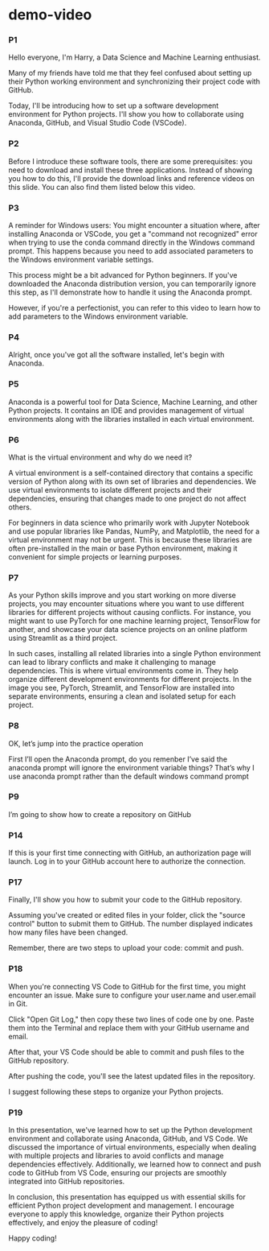 # demo-video
### P1
Hello everyone, I'm Harry, a Data Science and Machine Learning enthusiast.

Many of my friends have told me that they feel confused about setting up their Python working environment and synchronizing their project code with GitHub.

Today, I'll be introducing how to set up a software development environment for Python projects. I'll show you how to collaborate using Anaconda, GitHub, and Visual Studio Code (VSCode).

### P2
Before I introduce these software tools, there are some prerequisites: you need to download and install these three applications. Instead of showing you how to do this, I'll provide the download links and reference videos on this slide. You can also find them listed below this video.

### P3
A reminder for Windows users: You might encounter a situation where, after installing Anaconda or VSCode, you get a "command not recognized" error when trying to use the conda command directly in the Windows command prompt. This happens because you need to add associated parameters to the Windows environment variable settings.

This process might be a bit advanced for Python beginners. If you've downloaded the Anaconda distribution version, you can temporarily ignore this step, as I'll demonstrate how to handle it using the Anaconda prompt.

However, if you're a perfectionist, you can refer to this video to learn how to add parameters to the Windows environment variable.

### P4
Alright, once you've got all the software installed, let's begin with Anaconda.

### P5
Anaconda is a powerful tool for Data Science, Machine Learning, and other Python projects. It contains an IDE and provides management of virtual environments along with the libraries installed in each virtual environment.

### P6
What is the virtual environment and why do we need it?

A virtual environment is a self-contained directory that contains a specific version of Python along with its own set of libraries and dependencies. We use virtual environments to isolate different projects and their dependencies, ensuring that changes made to one project do not affect others.

For beginners in data science who primarily work with Jupyter Notebook and use popular libraries like Pandas, NumPy, and Matplotlib, the need for a virtual environment may not be urgent. This is because these libraries are often pre-installed in the main or base Python environment, making it convenient for simple projects or learning purposes.

### P7

As your Python skills improve and you start working on more diverse projects, you may encounter situations where you want to use different libraries for different projects without causing conflicts. For instance, you might want to use PyTorch for one machine learning project, TensorFlow for another, and showcase your data science projects on an online platform using Streamlit as a third project.

In such cases, installing all related libraries into a single Python environment can lead to library conflicts and make it challenging to manage dependencies. This is where virtual environments come in. They help organize different development environments for different projects. In the image you see, PyTorch, Streamlit, and TensorFlow are installed into separate environments, ensuring a clean and isolated setup for each project.

### P8

OK, let’s jump into the practice operation

First I’ll open the Anaconda prompt, do you remenber I’ve said the anaconda prompt will ignore the environment variable things? That’s why I use anaconda prompt rather than the default windows command prompt

### P9

I’m going to show how to create a repository on GitHub

### P14

If this is your first time connecting with GitHub, an authorization page will launch. Log in to your GitHub account here to authorize the connection.

### P17

Finally, I'll show you how to submit your code to the GitHub repository.

Assuming you've created or edited files in your folder, click the "source control" button to submit them to GitHub. The number displayed indicates how many files have been changed.

Remember, there are two steps to upload your code: commit and push.

### P18

When you're connecting VS Code to GitHub for the first time, you might encounter an issue. Make sure to configure your user.name and user.email in Git.

Click "Open Git Log," then copy these two lines of code one by one. Paste them into the Terminal and replace them with your GitHub username and email.

After that, your VS Code should be able to commit and push files to the GitHub repository.

After pushing the code, you'll see the latest updated files in the repository.

I suggest following these steps to organize your Python projects.

### P19

In this presentation, we've learned how to set up the Python development environment and collaborate using Anaconda, GitHub, and VS Code. We discussed the importance of virtual environments, especially when dealing with multiple projects and libraries to avoid conflicts and manage dependencies effectively. Additionally, we learned how to connect and push code to GitHub from VS Code, ensuring our projects are smoothly integrated into GitHub repositories.

In conclusion, this presentation has equipped us with essential skills for efficient Python project development and management. I encourage everyone to apply this knowledge, organize their Python projects effectively, and enjoy the pleasure of coding!

Happy coding!